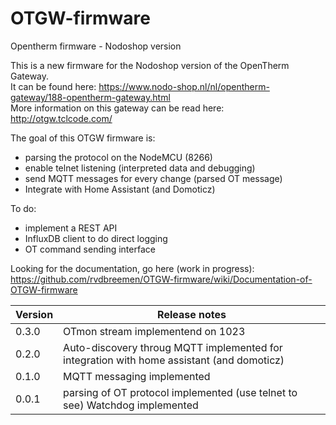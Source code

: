 # OTGW-firmware
Opentherm firmware - Nodoshop version

This is a new firmware for the Nodoshop version of the OpenTherm Gateway.  
It can be found here: https://www.nodo-shop.nl/nl/opentherm-gateway/188-opentherm-gateway.html  
More information on this gateway can be read here: http://otgw.tclcode.com/  

The goal of this OTGW firmware is:
- parsing the protocol on the NodeMCU (8266)
- enable telnet listening (interpreted data and debugging)
- send MQTT messages for every change  (parsed OT message)
- Integrate with Home Assistant (and Domoticz)

To do:
- implement a REST API
- InfluxDB client to do direct logging 
- OT command sending interface

Looking for the documentation, go here (work in progress): https://github.com/rvdbreemen/OTGW-firmware/wiki/Documentation-of-OTGW-firmware
  
| Version | Release notes |
|-|-|
| 0.3.0 | OTmon stream implementend on 1023   
| 0.2.0 | Auto-discovery throug MQTT implemented for integration with home assistant (and domoticz)     |
| 0.1.0 | MQTT messaging implemented |
| 0.0.1 | parsing of OT protocol implemented (use telnet to see)   Watchdog implemented |

